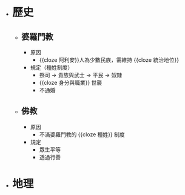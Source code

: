 - # 歷史
	- ## 婆羅門教
		- 原因
			- {{cloze 阿利安}}人為少數民族，需維持 {{cloze 統治地位}}
		- 規定（種姓制度）
			- 祭司 -> 貴族與武士 -> 平民 -> 奴隸
			- {{cloze 身分與職業}} 世襲
			- 不通婚
	- ## 佛教
		- 原因
			- 不滿婆羅門教的 {{cloze 種姓}} 制度
		- 規定
			- 眾生平等
			- 透過行善
- # 地理